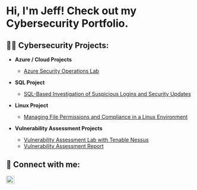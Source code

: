 <h1>Hi, I'm Jeff! Check out my Cybersecurity Portfolio.</h1>

<h2>👨‍💻 Cybersecurity Projects:</h2>

- <b>Azure / Cloud Projects</b>
  - [Azure Security Operations Lab](https://github.com/jnathan912/Azure-SOC)

- <b>SQL Project</b>
  - [SQL-Based Investigation of Suspicious Logins and Security Updates](https://github.com/jnathan912/SQL-queries)
 
- <b>Linux Project</b>
  - [Managing File Permissions and Compliance in a Linux Environment](https://github.com/jnathan912/file-permissions-in-linux)
 
- <b>Vulnerability Assessment Projects</b>
  - [Vulnerability Assessment Lab with Tenable Nessus](https://github.com/jnathan912/Vulnerability-Management)
  - [Vulnerability Assessment Report](https://github.com/jnathan912/Assessment-Report)

<h2> 🤳 Connect with me:</h2>

[<img align="left" alt="JeffNathan | LinkedIn" width="22px" src="https://cdn.jsdelivr.net/npm/simple-icons@v3/icons/linkedin.svg" />][linkedin]

[linkedin]: https://www.linkedin.com/in/jeff-nathan-jr/
